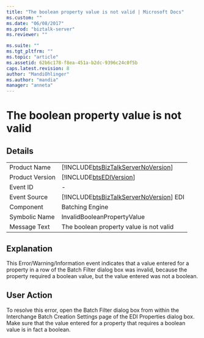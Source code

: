 ```yaml
---
title: "The boolean property value is not valid | Microsoft Docs"
ms.custom: ""
ms.date: "06/08/2017"
ms.prod: "biztalk-server"
ms.reviewer: ""

ms.suite: ""
ms.tgt_pltfrm: ""
ms.topic: "article"
ms.assetid: 62b6c178-f8ea-451a-b2dc-9396c24c0f5b
caps.latest.revision: 8
author: "MandiOhlinger"
ms.author: "mandia"
manager: "anneta"
---
```

# The boolean property value is not valid
## Details  
  
|                 |                                                                                        |
|-----------------|----------------------------------------------------------------------------------------|
|  Product Name   |   [!INCLUDE[btsBizTalkServerNoVersion](../includes/btsbiztalkservernoversion-md.md)]   |
| Product Version |               [!INCLUDE[btsEDIVersion](../includes/btsediversion-md.md)]               |
|    Event ID     |                                           -                                            |
|  Event Source   | [!INCLUDE[btsBizTalkServerNoVersion](../includes/btsbiztalkservernoversion-md.md)] EDI |
|    Component    |                                    Batching Engine                                     |
|  Symbolic Name  |                              InvalidBooleanPropertyValue                               |
|  Message Text   |                        The boolean property value is not valid                         |
  
## Explanation  
 This Error/Warning/Information event indicates that a value entered for a property in a row of the Batch Filter dialog box was invalid, because the property required a boolean value, but the value entered was not a boolean.  
  
## User Action  
 To resolve this error, open the Batch Filter dialog box from within the Interchange Batch Creation Settings page of the EDI Properties dialog box. Make sure that the value entered for a property that requires a boolean value is in fact a boolean.